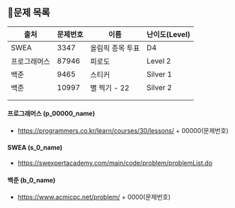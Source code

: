 ## 🐳문제 목록

  


| 출처         | 문제번호 | 이름             | 난이도(Level) |
| ------------ | -------- | ---------------- | ------------- |
| SWEA         | 3347     | 올림픽 종목 투표 | D4            |
| 프로그래머스 | 87946    | 피로도           | Level 2       |
| 백준         | 9465     | 스티커           | Silver 1      |
| 백준         | 10997    | 별 찍기 - 22     | Silver 2      |
|              |          |                  |               |
|              |          |                  |               |



#### 프로그래머스 (p_00000_name)

- https://programmers.co.kr/learn/courses/30/lessons/ + 00000(문제번호)

#### SWEA (s_0_name)

- https://swexpertacademy.com/main/code/problem/problemList.do

#### 백준 (b_0_name)

- https://www.acmicpc.net/problem/ + 0000(문제번호)

